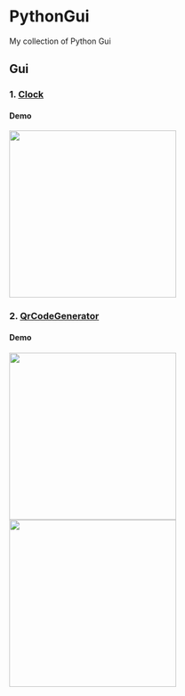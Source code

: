 # PythonGui
My collection of Python Gui

## Gui

### 1. [Clock](https://github.com/rupam-seal/PythonGui/blob/master/P01_Clock/clock.py)

#### Demo
<img src="https://user-images.githubusercontent.com/104382853/208685984-26f63337-2b6b-43e6-a217-0925703b8067.png" width="300">

### 2. [QrCodeGenerator](https://github.com/rupam-seal/PythonGui/blob/master/P02_QrCodeGenerator/qr.py)

#### Demo
<img src="https://user-images.githubusercontent.com/104382853/208686154-b69c18cf-9502-4427-b654-f5d864910e2f.png" width="300">
<img src="https://user-images.githubusercontent.com/104382853/208686223-ca99b472-1327-4a9d-a814-5eb62a817063.png" width="300">
